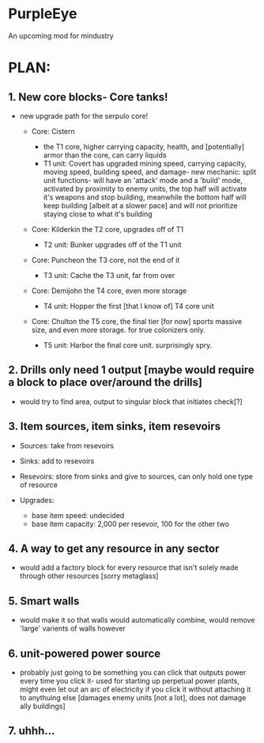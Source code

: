 # PurpleEye
An upcoming mod for mindustry

# PLAN: 


## 1. New core blocks- Core tanks!
- new upgrade path for the serpulo core!
  - Core: Cistern
      - the T1 core, higher carrying capacity, health, and [potentially] armor than the core, can carry liquids
      - T1 unit: Covert  has upgraded mining speed, carrying capacity, moving speed, building speed, and damage- new mechanic: split unit functions- will have an 'attack' mode and a 'build' mode, activated by proximity to enemy units, the top half will activate it's weapons and stop building, meanwhile the bottom half will keep building [albeit at a slower pace] and will not prioritize staying close to what it's building
        
  - Core: Kilderkin the T2 core, upgrades off of T1
    - T2 unit: Bunker  upgrades off of the T1 unit
      
  - Core: Puncheon the T3 core, not the end of it
    - T3 unit: Cache the T3 unit, far from over
    
  - Core: Demijohn the T4 core, even more storage
    - T4 unit: Hopper  the first [that I know of] T4 core unit
      
  - Core: Chulton the T5 core, the final tier [for now] sports massive size, and even more storage. for true colonizers only.
    - T5 unit: Harbor  the final core unit. surprisingly spry.

    
## 2. Drills only need 1 output [maybe would require a block to place over/around the drills]
- would try to find area, output to singular block that initiates check[?]

## 3. Item sources, item sinks, item resevoirs
- Sources: take from resevoirs
- Sinks: add to resevoirs
- Resevoirs: store from sinks and give to sources, can only hold one type of resource

- Upgrades:
  - base item speed: undecided
  - base item capacity: 2,000 per resevoir, 100 for the other two

## 4. A way to get any resource in any sector
- would add a factory block for every resource that isn't solely made through other resources [sorry metaglass]

## 5. Smart walls
- would make it so that walls would automatically combine, would remove 'large' varients of walls however

## 6. unit-powered power source
- probably just going to be something you can click that outputs power every time you click it- used for starting up perpetual power plants, might even let out an arc of electricity if you click it without attaching it to anythuing else [damages enemy units [not a lot], does not damage ally buildings]

## 7. uhhh...
